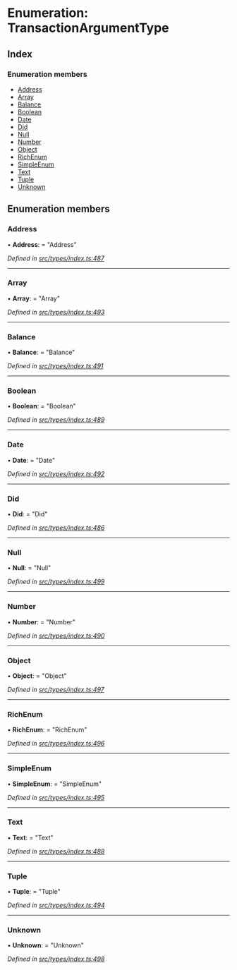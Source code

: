 # Enumeration: TransactionArgumentType

## Index

### Enumeration members

* [Address](transactionargumenttype.md#address)
* [Array](transactionargumenttype.md#array)
* [Balance](transactionargumenttype.md#balance)
* [Boolean](transactionargumenttype.md#boolean)
* [Date](transactionargumenttype.md#date)
* [Did](transactionargumenttype.md#did)
* [Null](transactionargumenttype.md#null)
* [Number](transactionargumenttype.md#number)
* [Object](transactionargumenttype.md#object)
* [RichEnum](transactionargumenttype.md#richenum)
* [SimpleEnum](transactionargumenttype.md#simpleenum)
* [Text](transactionargumenttype.md#text)
* [Tuple](transactionargumenttype.md#tuple)
* [Unknown](transactionargumenttype.md#unknown)

## Enumeration members

###  Address

• **Address**: = "Address"

*Defined in [src/types/index.ts:487](https://github.com/PolymathNetwork/polymesh-sdk/blob/5b409784/src/types/index.ts#L487)*

___

###  Array

• **Array**: = "Array"

*Defined in [src/types/index.ts:493](https://github.com/PolymathNetwork/polymesh-sdk/blob/5b409784/src/types/index.ts#L493)*

___

###  Balance

• **Balance**: = "Balance"

*Defined in [src/types/index.ts:491](https://github.com/PolymathNetwork/polymesh-sdk/blob/5b409784/src/types/index.ts#L491)*

___

###  Boolean

• **Boolean**: = "Boolean"

*Defined in [src/types/index.ts:489](https://github.com/PolymathNetwork/polymesh-sdk/blob/5b409784/src/types/index.ts#L489)*

___

###  Date

• **Date**: = "Date"

*Defined in [src/types/index.ts:492](https://github.com/PolymathNetwork/polymesh-sdk/blob/5b409784/src/types/index.ts#L492)*

___

###  Did

• **Did**: = "Did"

*Defined in [src/types/index.ts:486](https://github.com/PolymathNetwork/polymesh-sdk/blob/5b409784/src/types/index.ts#L486)*

___

###  Null

• **Null**: = "Null"

*Defined in [src/types/index.ts:499](https://github.com/PolymathNetwork/polymesh-sdk/blob/5b409784/src/types/index.ts#L499)*

___

###  Number

• **Number**: = "Number"

*Defined in [src/types/index.ts:490](https://github.com/PolymathNetwork/polymesh-sdk/blob/5b409784/src/types/index.ts#L490)*

___

###  Object

• **Object**: = "Object"

*Defined in [src/types/index.ts:497](https://github.com/PolymathNetwork/polymesh-sdk/blob/5b409784/src/types/index.ts#L497)*

___

###  RichEnum

• **RichEnum**: = "RichEnum"

*Defined in [src/types/index.ts:496](https://github.com/PolymathNetwork/polymesh-sdk/blob/5b409784/src/types/index.ts#L496)*

___

###  SimpleEnum

• **SimpleEnum**: = "SimpleEnum"

*Defined in [src/types/index.ts:495](https://github.com/PolymathNetwork/polymesh-sdk/blob/5b409784/src/types/index.ts#L495)*

___

###  Text

• **Text**: = "Text"

*Defined in [src/types/index.ts:488](https://github.com/PolymathNetwork/polymesh-sdk/blob/5b409784/src/types/index.ts#L488)*

___

###  Tuple

• **Tuple**: = "Tuple"

*Defined in [src/types/index.ts:494](https://github.com/PolymathNetwork/polymesh-sdk/blob/5b409784/src/types/index.ts#L494)*

___

###  Unknown

• **Unknown**: = "Unknown"

*Defined in [src/types/index.ts:498](https://github.com/PolymathNetwork/polymesh-sdk/blob/5b409784/src/types/index.ts#L498)*
